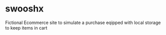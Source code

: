 # swooshx

Fictional Ecommerce site to simulate a purchase eqipped with local storage to keep items in cart
